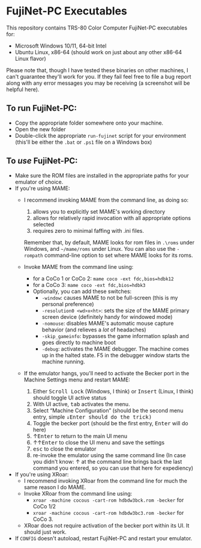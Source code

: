 # FujiNet-PC Executables
This repository contains TRS-80 Color Computer FujiNet-PC executables for:
- Microsoft Windows 10/11, 64-bit Intel
- Ubuntu Linux, x86-64 (should work on just about any other x86-64 Linux flavor)

Please note that, though I have tested these binaries on other machines, I can't guarantee they'll work for you.  If they fail feel free to file a bug report along with any error messages you may be receiving (a screenshot will be helpful here).

## To run FujiNet-PC:
- Copy the appropriate folder somewhere onto your machine.
- Open the new folder
- Double-click the appropriate `run-fujinet` script for your environment (this'll be either the `.bat` or `.ps1` file on a Windows box)

## To *use* FujiNet-PC:
- Make sure the ROM files are installed in the appropriate paths for your emulator of choice.
- If you're using MAME:
  - I recommend invoking MAME from the command line, as doing so:
    1) allows you to explicitly set MAME's working directory
	2) allows for relatively rapid invocation with all appropriate options selected
	3) requires zero to minimal faffing with .ini files.
	
	Remember that, by default, MAME looks for rom files in `.\roms` under Windows, and `~/mame/roms` under Linux.  You can also use the `-rompath` command-line option to set where MAME looks for its roms.
  - Invoke MAME from the command line using:
    - for a CoCo 1 or CoCo 2: `mame coco -ext fdc,bios=hdbk12`
	- for a CoCo 3: `mame coco -ext fdc,bios=hdbk3`
	- Optionally, you can add these switches:
	  - `-window`: causes MAME to not be full-screen (this is my personal preference)
	  - `-resolution0 <wd>x<ht>`: sets the size of the MAME primary screen device (definitely handy for windowed mode)
	  - `-nomouse`: disables MAME's automatic mouse capture behavior (and relieves a *lot* of headaches)
	  - `-skip_gameinfo`: bypasses the game information splash and goes directly to machine boot
	  - `-debug`: activates the MAME debugger.  The machine comes up in the halted state.  <kdb>F5</kbd> in the debugger window starts the machine running.
  - If the emulator hangs, you'll need to activate the Becker port in the Machine Settings menu and restart MAME:
    1) Either <kbd>Scroll Lock</kbd> (Windows, I think) or <kbd>Insert</kbd> (Linux, I think) should toggle UI active status
	2) With UI active, <kbd>tab</kbd> activates the menu.
	3) Select “Machine Configuration” (should be the second menu entry, simple <kbd>↓<kbd><kbd>Enter</kbd> should do the trick)
	4) Toggle the becker port (should be the first entry, <kbd>Enter</kbd> will do here)
	5) <kdb>↑</kbd><kbd>Enter</kbd> to return to the main UI menu
	6) <kdb>↑</kbd><kdb>↑</kbd><kbd>Enter</kbd> to close the UI menu and save the settings
	7) <kbd>esc</kbd> to close the emulator
	8) re-invoke the emulator using the same command line (In case you didn't know: <kdb>↑</kbd> at the command line brings back the last command you entered, so you can use that here for expediency)
- If you're using XRoar:
  - I recommend invoking XRoar from the command line for much the same reason I do MAME.
  - Invoke XRoar from the command line using:
    - `xroar -machine cocous -cart-rom hdbdw3bck.rom -becker` for CoCo 1/2
	- `xroar -machine cocous -cart-rom hdbdw3bc3.rom -becker` for CoCo 3.
  - XRoar does not require activation of the becker port within its UI.  It should just work.
- If `CONFIG` doesn't autoload, restart FujiNet-PC and restart your emulator.

